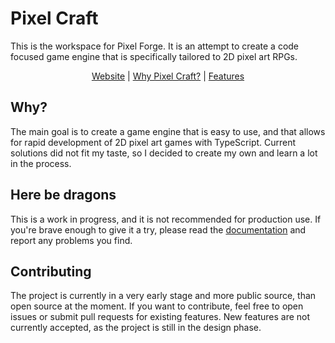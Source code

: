 # Pixel Craft

This is the workspace for Pixel Forge. It is an attempt to create a code focused game engine that is specifically tailored to 2D pixel art RPGs.

<p align="center">
  <a href="https://story75.github.io/pixel-craft/">Website</a> |
  <a href="https://story75.github.io/pixel-craft/overview/why/">Why Pixel Craft?</a> |
  <a href="https://story75.github.io/pixel-craft/overview/features/">Features</a>
</p>

## Why?

The main goal is to create a game engine that is easy to use, and that allows for rapid development of 2D pixel art games with TypeScript.
Current solutions did not fit my taste, so I decided to create my own and learn a lot in the process.

## Here be dragons

This is a work in progress, and it is not recommended for production use.
If you're brave enough to give it a try, please read the [documentation](https://story75.github.io/pixel-craft/) and report any problems you find.

## Contributing

The project is currently in a very early stage and more public source, than open source at the moment.
If you want to contribute, feel free to open issues or submit pull requests for existing features.
New features are not currently accepted, as the project is still in the design phase.
